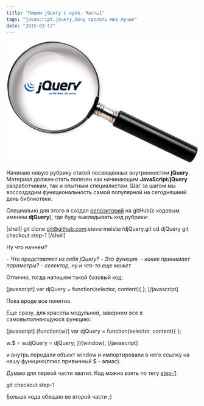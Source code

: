```yaml
---
title: "Пишем jQuery c нуля. Часть1"
tags: "javascript,jQuery,Хочу сделать мир лучше"
date: "2015-03-17"
---
```


![djQuery](images/0_9229e_6f7e1115_orig.png)

Начинаю новую рубрику статей посвященных внутренностям **jQuery**. Материал должен стать полезен как начинающим **JavaScript**/**jQuery** разработчикам, так и опытным специалистам. Шаг за шагом мы воссоздадим функциональность самой популярной на сегодняшний день библиотеки.

Специально для этого я создал [репозиторий](https://github.com/stevermeister/djQuery "https://github.com/stevermeister/djQuery") на gitHub(с кодовым именем **djQuery**), где буду выкладывать код рубрики:

\[shell\] git clone git@github.com:stevermeister/djQuery.git cd djQuery git checkout step-1 \[/shell\]

Ну что начнем?

_\- Что представляет из себя jQuery?_ _\- Это функция._ _\- какие принимает параметры?_ _\- селектор, ну и что-то еще может_

Отлично, тогда напишем такой базовый код:

\[javascript\] var djQuery = function(selector, content){ }; \[/javascript\]

Пока вроде все понятно.

Еще сразу, для красоты модульной, завернем все в самовыполняющуюся функцию:

\[javascript\] (function(w){ var djQuery = function(selector, content){ };

w.$ = w.djQuery = djQuery; })(window); \[/javascript\]

и внутрь передали объект window и импортировали в него ссылку на нашу функцию(плюс привычный $ - алиас).

Думаю для первой части хватит. Код можно взять по тегу [step-1](https://github.com/stevermeister/djQuery/tree/step-1 "github.com").

git checkout step-1

Больше кода обещаю во второй части ;)
